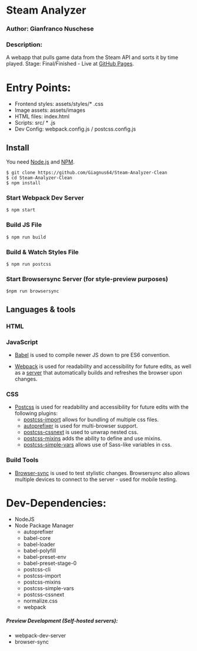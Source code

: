 # Steam Analyzer

### Author: Gianfranco Nuschese ###

### Description: ###
A webapp that pulls game data from the Steam API and sorts it by time played. Stage: Final/Finished - Live at [GitHub Pages](https://giagnus64.github.io/Steam-Analyzer-Clean).


# Entry Points: #

* Frontend styles: assets/styles/* .css
* Image assets: assets/images 
* HTML files: index.html
* Scripts: src/ * .js
* Dev Config: webpack.config.js / postcss.config.js


## Install
You need [Node.js](https://nodejs.org/en/) and [NPM](https://www.npmjs.com).

    $ git clone https://github.com/Giagnus64/Steam-Analyzer-Clean
    $ cd Steam-Analyzer-Clean
    $ npm install


### Start Webpack Dev Server

    $ npm start

### Build JS File

    $ npm run build

### Build & Watch Styles File

    $ npm run postcss

### Start Browsersync Server (for style-preview purposes)

    $npm run browsersync

## Languages & tools

### HTML

### JavaScript

- [Babel](https://babeljs.io) is used to compile newer JS down to pre ES6 convention. 

- [Webpack](https://webpack.js.org) is used for readability and accessibility for future edits, as well as a [server](https://webpack.js.org/configuration/dev-server/) that automatically builds and refreshes the browser upon changes.

### CSS

- [Postcss](https://postcss.org) is used for readability and accessibility for future edits with the following plugins:
    - [postcss-import](https://github.com/postcss/postcss-import) allows for bundling of multiple css files. 
    - [autoprefixer](https://github.com/postcss/autoprefixer) is used for multi-browser support. 
    - [postcss-cssnext](http://cssnext.io) is used to unwrap nested css.
    - [postcss-mixins](https://github.com/postcss/postcss-mixins) adds the ability to define and use mixins.
    - [postcss-simple-vars](https://github.com/postcss/postcss-simple-vars) allows use of Sass-like variables in css. 


### Build Tools

- [Browser-sync](https://browsersync.io) is used to test stylistic changes. Browsersync also allows multiple devices to connect to the server - used for mobile testing. 

# Dev-Dependencies: #

* NodeJS
* Node Package Manager
    * autoprefixer 
    * babel-core 
    * babel-loader
    * babel-polyfill
    * babel-preset-env
    * babel-preset-stage-0
    * postcss-cli 
    * postcss-import
    * postcss-mixins
    * postcss-simple-vars
    * postcss-cssnext
    * normalize.css
    * webpack

##### Preview Development (Self-hosted servers): #####
* webpack-dev-server
* browser-sync
